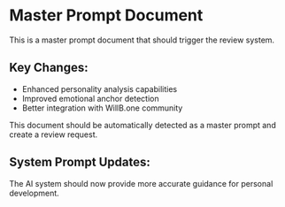 # Master Prompt Document

This is a master prompt document that should trigger the review system.

## Key Changes:
- Enhanced personality analysis capabilities
- Improved emotional anchor detection
- Better integration with WillB.one community

This document should be automatically detected as a master prompt and create a review request.

## System Prompt Updates:
The AI system should now provide more accurate guidance for personal development.
